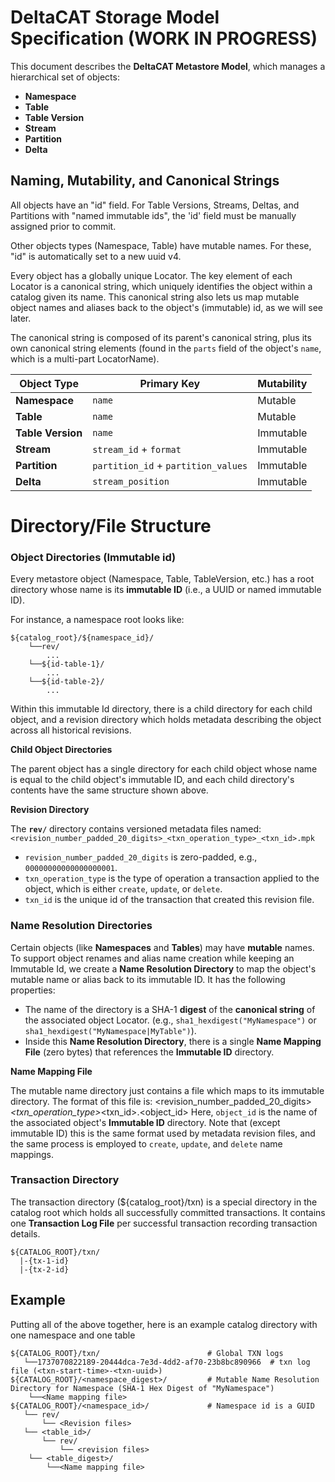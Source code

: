 # DeltaCAT Storage Model Specification (WORK IN PROGRESS)
This document describes the **DeltaCAT Metastore Model**, which manages a
hierarchical set of objects:

- **Namespace**
- **Table**
- **Table Version**
- **Stream**
- **Partition**
- **Delta**

## Naming, Mutability, and Canonical Strings
All objects have an "id" field. For Table Versions, Streams, Deltas, and Partitions with "named immutable ids", the 'id' field must be manually assigned prior to commit.

Other objects types (Namespace, Table) have mutable names. For these, "id" is automatically set to a new uuid v4.

Every object has a globally unique Locator. The key element of each Locator is a canonical string, which uniquely identifies the object within a catalog given its name. This canonical string also lets us map mutable object names and aliases back to the object's (immutable) id, as we will see later.

The canonical string is composed of its parent's canonical string, plus its own canonical string elements (found in the `parts` field of the object's `name`, which is a multi-part LocatorName).

| **Object Type**    | **Primary Key**                          | **Mutability**  |
|---------------------|------------------------------------------|-----------------|
| **Namespace**       | `name`                                  | Mutable         |
| **Table**           | `name`                                  | Mutable         |
| **Table Version**   | `name`                                  | Immutable       |
| **Stream**          | `stream_id` + `format`                  | Immutable       |
| **Partition**       | `partition_id` + `partition_values`     | Immutable       |
| **Delta**           | `stream_position`                       | Immutable

# Directory/File Structure
### Object Directories (Immutable id)
Every metastore object (Namespace, Table, TableVersion, etc.) has a root
directory whose name is its **immutable ID** (i.e., a UUID or named immutable ID).

For instance, a namespace root looks like:
```
${catalog_root}/${namespace_id}/
    └──rev/
        ...
    └──${id-table-1}/
        ...
    └──${id-table-2}/
        ...
```

Within this immutable Id directory, there is a child directory for each child object, and a revision directory which holds metadata describing the object across all historical revisions.

**Child Object Directories**

The parent object has a single directory for each child object whose name is equal to the child object's immutable ID, and each child directory's contents have the same structure shown above.

**Revision Directory**

The **`rev/`** directory contains versioned metadata files named:
`<revision_number_padded_20_digits>_<txn_operation_type>_<txn_id>.mpk`

- `revision_number_padded_20_digits` is zero-padded, e.g., `00000000000000000001`.
- `txn_operation_type` is the type of operation a transaction applied to the object, which is either `create`, `update`, or `delete`.
- `txn_id` is the unique id of the transaction that created this revision file.

### Name Resolution Directories
Certain objects (like **Namespaces** and **Tables**) may have **mutable** names.
To support object renames and alias name creation while keeping an Immutable Id, we create
a **Name Resolution Directory** to map the object's mutable name or alias back to its immutable ID. It has the following properties:

- The name of the directory is a SHA-1 **digest** of the **canonical string** of the associated object Locator.
  (e.g., `sha1_hexdigest("MyNamespace")` or `sha1_hexdigest("MyNamespace|MyTable")`).
- Inside this **Name Resolution Directory**, there is a single **Name Mapping File**
  (zero bytes) that references the **Immutable ID** directory.

**Name Mapping File**

The mutable name directory just contains a file which maps to its immutable directory. The format of this file is: <revision_number_padded_20_digits>_<txn_operation_type>_<txn_id>.<object_id>
Here, `object_id` is the name of the associated object's **Immutable ID** directory. Note that (except immutable ID) this is the same format used by metadata revision files, and the same process is employed to `create`, `update`, and `delete` name mappings.

### Transaction Directory
The transaction directory (${catalog_root}/txn) is a special directory in the catalog root which holds all successfully committed transactions. It contains one **Transaction Log File** per successful transaction recording transaction details.
```
${CATALOG_ROOT}/txn/
  |-{tx-1-id}
  |-{tx-2-id}
```

## Example
Putting all of the above together, here is an example catalog directory with one namespace and one table
```
${CATALOG_ROOT}/txn/                        # Global TXN logs
   └──1737070822189-20444dca-7e3d-4dd2-af70-23b8bc890966  # txn log file (<txn-start-time>-<txn-uuid>)
${CATALOG_ROOT}/<namespace_digest>/         # Mutable Name Resolution Directory for Namespace (SHA-1 Hex Digest of "MyNamespace")
    └──<Name mapping file>
${CATALOG_ROOT}/<namespace_id>/             # Namespace id is a GUID
   └── rev/
       └── <Revision files>
   └── <table_id>/
       └── rev/
           └── <revision files>
    └── <table_digest>/
        └──<Name mapping file>
```
